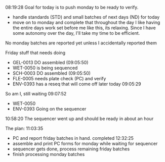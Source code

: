 08:19:28
Goal for today is to push monday to be ready to verify. 
- handle standards (STD) and small batches of next days (ND) for today
- move on to monday and complete that throughout the day
I like having the entire days work set before me like this, its relaxing. Since I have some autonomy over the day, I'll take my time to be efficient. 

No monday batches are reported yet unless I accidentally reported them 


Friday stuff that needs doing 
- GEL-0013 DO  assembled (09:05:50)  
- WET-0050 is being sequenced
- SCH-0003 DO  assembled (09:05:50)
- FLE-0005 needs plate check (PC) and verify
- ENV-0393 has a reseq that will come off later today 09:05:29


So am I, still waiting 09:07:52
- WET-0050 
- ENV-0393
Going on the sequencer 

10:58:20
The sequencer went up and should be ready in about an hour 

The plan: 11:03:35
- PC and report friday batches in hand.  completed 12:32:25
- assemble and print PC forms for monday while waiting for sequencer
- sequencer gets done, process remaining friday batches
- finish processing monday batches
  
  
